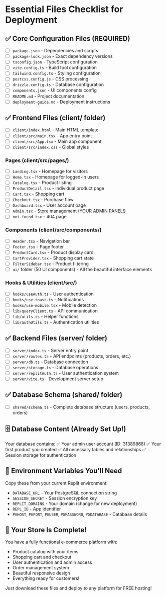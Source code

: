 # Essential Files Checklist for Deployment

## ✅ Core Configuration Files (REQUIRED)
- [ ] `package.json` - Dependencies and scripts
- [ ] `package-lock.json` - Exact dependency versions  
- [ ] `tsconfig.json` - TypeScript configuration
- [ ] `vite.config.ts` - Build tool configuration
- [ ] `tailwind.config.ts` - Styling configuration
- [ ] `postcss.config.js` - CSS processing
- [ ] `drizzle.config.ts` - Database configuration
- [ ] `components.json` - UI components config
- [ ] `README.md` - Project documentation
- [ ] `deployment-guide.md` - Deployment instructions

## ✅ Frontend Files (client/ folder)
- [ ] `client/index.html` - Main HTML template
- [ ] `client/src/main.tsx` - App entry point
- [ ] `client/src/App.tsx` - Main app component
- [ ] `client/src/index.css` - Global styles

### Pages (client/src/pages/)
- [ ] `Landing.tsx` - Homepage for visitors
- [ ] `Home.tsx` - Homepage for logged-in users  
- [ ] `Catalog.tsx` - Product listing
- [ ] `ProductDetail.tsx` - Individual product page
- [ ] `Cart.tsx` - Shopping cart
- [ ] `Checkout.tsx` - Purchase flow
- [ ] `Dashboard.tsx` - User account page
- [ ] `Admin.tsx` - Store management (YOUR ADMIN PANEL!)
- [ ] `not-found.tsx` - 404 page

### Components (client/src/components/)
- [ ] `Header.tsx` - Navigation bar
- [ ] `Footer.tsx` - Page footer
- [ ] `ProductCard.tsx` - Product display card
- [ ] `CartProvider.tsx` - Shopping cart state
- [ ] `FilterSidebar.tsx` - Product filtering
- [ ] `ui/` folder (50 UI components) - All the beautiful interface elements

### Hooks & Utilities (client/src/)
- [ ] `hooks/useAuth.ts` - User authentication
- [ ] `hooks/use-toast.ts` - Notifications
- [ ] `hooks/use-mobile.tsx` - Mobile detection
- [ ] `lib/queryClient.ts` - API communication
- [ ] `lib/utils.ts` - Helper functions
- [ ] `lib/authUtils.ts` - Authentication utilities

## ✅ Backend Files (server/ folder) 
- [ ] `server/index.ts` - Server entry point
- [ ] `server/routes.ts` - API endpoints (products, orders, etc.)
- [ ] `server/db.ts` - Database connection
- [ ] `server/storage.ts` - Database operations
- [ ] `server/replitAuth.ts` - User authentication system
- [ ] `server/vite.ts` - Development server setup

## ✅ Database Schema (shared/ folder)
- [ ] `shared/schema.ts` - Complete database structure (users, products, orders)

## 🗄️ Database Content (Already Set Up!)
Your database contains:
✅ Your admin user account (ID: 31389868)
✅ Your first product you created 
✅ All necessary tables and relationships
✅ Session storage for authentication

## 🔧 Environment Variables You'll Need
Copy these from your current Replit environment:
- `DATABASE_URL` - Your PostgreSQL connection string
- `SESSION_SECRET` - Session encryption key
- `REPLIT_DOMAINS` - Your domain (change for new deployment)
- `REPL_ID` - App identifier
- `PGHOST`, `PGPORT`, `PGUSER`, `PGPASSWORD`, `PGDATABASE` - Database details

## 🚀 Your Store Is Complete!
You have a fully functional e-commerce platform with:
- Product catalog with your items
- Shopping cart and checkout
- User authentication and admin access
- Order management system  
- Beautiful responsive design
- Everything ready for customers!

Just download these files and deploy to any platform for FREE hosting!